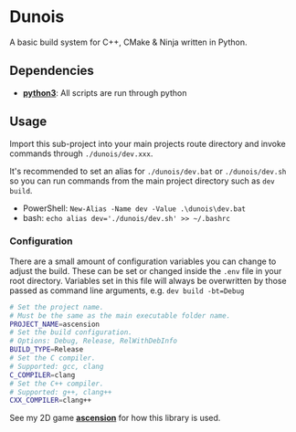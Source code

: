 # Dunois
A basic build system for C++, CMake & Ninja written in Python.

## Dependencies
- [**python3**](https://www.python.org/downloads/): All scripts are run through python

## Usage
Import this sub-project into your main projects route directory and invoke commands through `./dunois/dev.xxx`.

It's recommended to set an alias for `./dunois/dev.bat` or `./dunois/dev.sh` so you can run commands from the main project directory such as `dev build`.
- PowerShell: `New-Alias -Name dev -Value .\dunois\dev.bat`
- bash: `echo alias dev='./dunois/dev.sh' >> ~/.bashrc`

### Configuration
There are a small amount of configuration variables you can change to adjust the build. These can be set or changed inside the `.env` file in your root directory. Variables set in this file will always be overwritten by those passed as command line arguments, e.g. `dev build -bt=Debug`
```bash
# Set the project name.
# Must be the same as the main executable folder name.
PROJECT_NAME=ascension
# Set the build configuration.
# Options: Debug, Release, RelWithDebInfo
BUILD_TYPE=Release
# Set the C compiler.
# Supported: gcc, clang
C_COMPILER=clang
# Set the C++ compiler.
# Supported: g++, clang++
CXX_COMPILER=clang++
```

See my 2D game [**ascension**](https://github.com/r-ggraham/ascension) for how this library is used.

